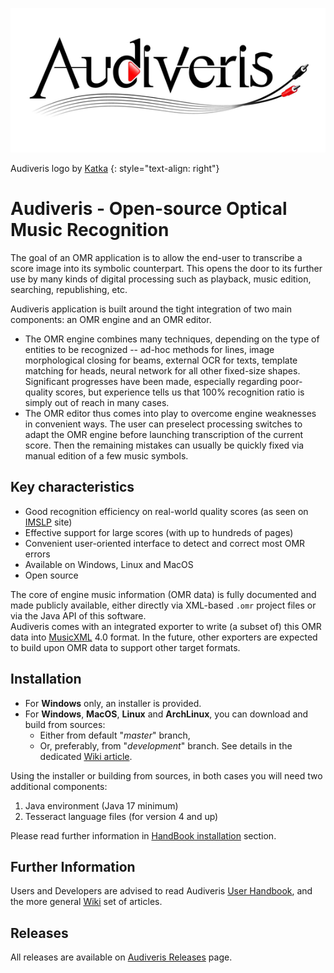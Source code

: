 ![](https://github.com/Audiveris/docs/blob/master/images/SplashLogo.png)

Audiveris logo by [Katka](https://www.facebook.com/katkastreetart/)
{: style="text-align: right"}

# Audiveris - Open-source Optical Music Recognition

The goal of an OMR application is to allow the end-user to transcribe a score image into
its symbolic counterpart.
This opens the door to its further use by many kinds of digital processing such as
playback, music edition, searching, republishing, etc.

Audiveris application is built around the tight integration of two main components:
an OMR engine and an OMR editor.
- The OMR engine combines many techniques, depending on the type of entities to be recognized
-- ad-hoc methods for lines, image morphological closing for beams, external OCR for texts,
template matching for heads, neural network for all other fixed-size shapes.   
Significant progresses have been made, especially regarding poor-quality scores,
but experience tells us that 100% recognition ratio is simply out of reach in many cases.
- The OMR editor thus comes into play to overcome engine weaknesses in convenient ways.
The user can preselect processing switches to adapt the OMR engine before launching transcription
of the current score.
Then the remaining mistakes can usually be quickly fixed via manual edition of a few music symbols.

## Key characteristics
* Good recognition efficiency on real-world quality scores (as seen on [IMSLP][imslp] site)
* Effective support for large scores (with up to hundreds of pages)
* Convenient user-oriented interface to detect and correct most OMR errors
* Available on Windows, Linux and MacOS
* Open source

The core of engine music information (OMR data) is fully documented and made publicly available,
either directly via XML-based `.omr` project files or via the Java API of this software.   
Audiveris comes with an integrated exporter to write (a subset of) this OMR data into
[MusicXML][musicxml] 4.0 format.
In the future, other exporters are expected to build upon OMR data to support other target formats.

## Installation

- For **Windows** only, an installer is provided.
- For **Windows**, **MacOS**, **Linux** and **ArchLinux**, you can download and build from sources:
    - Either from default "*master*" branch,
    - Or, preferably, from "*development*" branch.
    See details in the dedicated [Wiki article][workflow].

Using the installer or building from sources, in both cases you will need two additional
components:
1. Java environment (Java 17 minimum)
2. Tesseract language files (for version 4 and up)

Please read further information in [HandBook installation][installation] section.

## Further Information

Users and Developers are advised to read Audiveris [User Handbook][handbook],
and the more general [Wiki][audiveris-wiki] set of articles.

## Releases

All releases are available on [Audiveris Releases][releases] page.

[audiveris-wiki]: https://github.com/Audiveris/audiveris/wiki
[handbook]:       https://audiveris.github.io/audiveris/
[imslp]:          https://imslp.org/
[installation]:   https://audiveris.github.io/audiveris/_pages/install/README/
[musicxml]:       http://www.musicxml.com/
[releases]:       https://github.com/Audiveris/audiveris/releases
[workflow]:       https://github.com/Audiveris/audiveris/wiki/Git-Workflow
